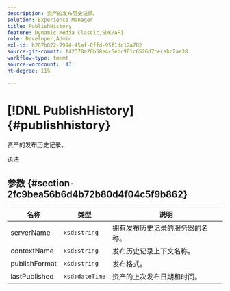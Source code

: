 ```yaml
---
description: 资产的发布历史记录。
solution: Experience Manager
title: PublishHistory
feature: Dynamic Media Classic,SDK/API
role: Developer,Admin
exl-id: b287b822-7994-45af-8ffd-95f1dd12a782
source-git-commit: f42378a20b58e4c5ebc961c6526d7cecabc2ae38
workflow-type: tm+mt
source-wordcount: '43'
ht-degree: 11%

---
```


# [!DNL PublishHistory]{#publishhistory}

资产的发布历史记录。

语法

## 参数 {#section-2fc9bea56b6d4b72b80d4f04c5f9b862}

| 名称 | 类型 | 说明 |
|---|---|---|
| serverName | `xsd:string` | 拥有发布历史记录的服务器的名称。 |
| contextName | `xsd:string` | 发布历史记录上下文名称。 |
| publishFormat | `xsd:string` | 发布格式。 |
| lastPublished | `xsd:dateTime` | 资产的上次发布日期和时间。 |

